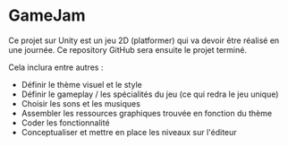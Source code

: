 # GameJam
Ce projet sur Unity est un jeu 2D (platformer) qui va devoir être réalisé en une journée. Ce repository GitHub sera ensuite le projet terminé.

Cela inclura entre autres :
- Définir le thème visuel et le style
- Définir le gameplay / les spécialités du jeu (ce qui redra le jeu unique)
- Choisir les sons et les musiques
- Assembler les ressources graphiques trouvée en fonction du thème
- Coder les fonctionnalité
- Conceptualiser et mettre en place les niveaux sur l'éditeur
